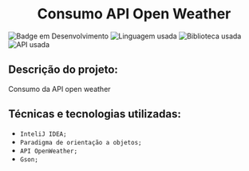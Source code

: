 <h1 align="center"> Consumo API Open Weather </h1>

![Badge em Desenvolvimento](https://img.shields.io/badge/STATUS:-Desenvolvimento-blue?style=for-the-badge)
![Linguagem usada](https://img.shields.io/badge/JAVA:-21-005100?style=for-the-badge)
![Biblioteca usada](https://img.shields.io/badge/Biblioteca:-Gson-3c0064?style=for-the-badge)
![API usada](https://img.shields.io/badge/API:-OpenWeather-purple?style=for-the-badge)


## Descrição do projeto:

Consumo da API open weather 

## Técnicas e tecnologias utilizadas:

- ``InteliJ IDEA;``
- ``Paradigma de orientação a objetos;``
- ``API OpenWeather;``
- ``Gson;``
